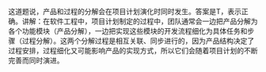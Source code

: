 这道题说，产品和过程的分解会在项目计划演化时同时发生。答案是T，表示正确。讲解：在软件工程中，项目计划制定的过程中，团队通常会一边把产品分解为各个功能模块（产品分解），一边把实现这些模块的开发流程细化为具体任务和步骤（过程分解）。这两个分解过程是相互关联、同步进行的，因为产品结构决定了过程安排，过程细化又可能影响产品的实现方式，所以它们会随着项目计划的不断完善而同时演进。